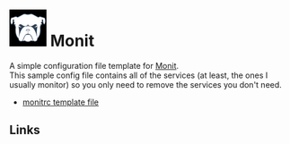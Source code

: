 # ![Monit Logo](Pics/monit-logo-1.png) Monit 
A simple configuration file template for [Monit](https://mmonit.com/monit/).  
This sample config file contains all of the services (at least, the ones I usually monitor) so you only need to remove the services you don't need.

* [monitrc template file](https://github.com/eam-00/Monit/blob/master/monitrc.template)

## Links

